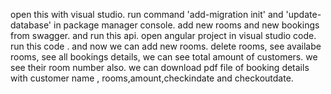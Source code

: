 open this with visual studio.
run command 'add-migration init' and 'update-database' in package manager console.
add new rooms and new bookings from swagger.
and run this api.
open angular project in visual studio code.
run this code .
and now we can add new rooms.
delete rooms,
see availabe rooms,
see all bookings details,
we can see total amount of customers.
we see their room number also.
we can download pdf file of booking details with customer name , rooms,amount,checkindate and checkoutdate.
